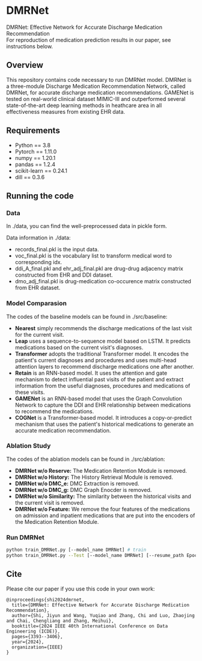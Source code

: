 # DMRNet
DMRNet: Effective Network for Accurate Discharge Medication Recommendation  
For reproduction of medication prediction results in our paper, see instructions below.

## Overview
This repository contains code necessary to run DMRNet model. DMRNet is a three-module Discharge Medication Recommendation Network, called DMRNet, for accurate discharge medication recommendations. GAMENet is tested on real-world clinical dataset MIMIC-III and outperformed several state-of-the-art deep learning methods in heathcare area in all effectiveness measures from existing EHR data.

## Requirements
* Python == 3.8
* Pytorch == 1.11.0
* numpy == 1.20.1
* pandas == 1.2.4
* scikit-learn == 0.24.1
* dill == 0.3.6

## Running the code

### Data
In ./data, you can find the well-preprocessed data in pickle form.

Data information in ./data:
* records_final.pkl is the input data.
* voc_final.pkl is the vocabulary list to transform medical word to corresponding idx.
* ddi_A_final.pkl and ehr_adj_final.pkl are drug-drug adjacency matrix constructed from EHR and DDI dataset.
* dmo_adj_final.pkl is drug-medication co-occurence matrix constructed from EHR dataset.

### Model Comparasion
The codes of the baseline models can be found in ./src/baseline:
* **Nearest** simply recommends the discharge medications of the last visit for the current visit.
* **Leap** uses a sequence-to-sequence model based on LSTM. It predicts medications based on the current visit's diagnoses.
* **Transformer** adopts the traditional Transformer model. It encodes the patient's current diagnoses and procedures and uses multi-head attention layers to recommend discharge medications one after another.
* **Retain** is an RNN-based model. It uses the attention and gate mechanism to detect influential past visits of the patient and extract information from the useful diagnoses, procedures and medications of these visits.
* **GAMENet** is an RNN-based model that uses the Graph Convolution Network to capture the DDI and EHR relationship between medications to recommend the medications.
* **COGNet** is a Transformer-based model. It introduces a copy-or-predict mechanism that uses the patient's historical medications to generate an accurate medication recommendation.

### Ablation Study
The codes of the ablation models can be found in ./src/ablation:
* **DMRNet w/o Reserve:** The Medication Retention Module is removed.
* **DMRNet w/o History:** The History Retrieval Module is removed.
* **DMRNet w/o DMC\_e:** DMC Extraction is removed.
* **DMRNet w/o DMC\_g:** DMC Graph Enocder is removed.
* **DMRNet w/o Similarity:** The similarity between the historical visits and the current visit is removed.
* **DMRNet w/o Feature:** We remove the four features of the medications on admission and inpatient medications that are put into the encoders of the Medication Retention Module.

### Run DMRNet
```bash
python train_DMRNet.py [--model_name DMRNet] # train
python train_DMRNet.py --Test [--model_name DMRNet] [--resume_path Epoch_{}_JA_{}.model] # test
```

## Cite
Please cite our paper if you use this code in your own work:
```
@inproceedings{shi2024dmrnet,
  title={DMRNet: Effective Network for Accurate Discharge Medication Recommendation},
  author={Shi, Jiyun and Wang, Yuqiao and Zhang, Chi and Luo, Zhaojing and Chai, Chengliang and Zhang, Meihui},
  booktitle={2024 IEEE 40th International Conference on Data Engineering (ICDE)},
  pages={3393--3406},
  year={2024},
  organization={IEEE}
}
```
